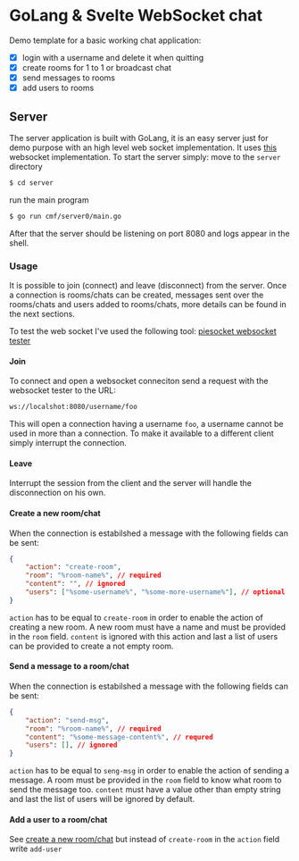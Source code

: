 # GoLang & Svelte WebSocket chat
Demo template for a basic working chat application:
- [X] login with a username and delete it when quitting
- [X] create rooms for 1 to 1 or broadcast chat
- [X] send messages to rooms
- [X] add users to rooms

## Server
The server application is built with GoLang, it is an easy server just for demo purpose with an high level web socket implementation.
It uses [this](http://github.com/gobwas/ws) websocket implementation. To start the server simply:
move to the `server` directory
```sh
$ cd server
```

run the main program
```sh
$ go run cmf/server0/main.go
```

After that the server should be listening on port 8080 and logs appear in the shell.

### Usage
It is possible to join (connect) and leave (disconnect) from the server.
Once a connection is rooms/chats can be created, messages sent over the rooms/chats and users added to rooms/chats, more details can be found in the next sections.

To test the web socket I've used the following tool: [piesocket websocket tester](https://www.piesocket.com/websocket-tester)

#### Join
To connect and open a websocket conneciton send a request with the websocket tester to the URL:
```sh
ws://localshot:8080/username/foo
```
This will open a connection having a username `foo`, a username cannot be used in more than a connection. To make it available to a different client simply interrupt the connection.

#### Leave
Interrupt the session from the client and the server will handle the disconnection on his own.

#### Create a new room/chat
When the connection is estabilshed a message with the following fields can be sent:
```json
{
    "action": "create-room",
    "room": "%room-name%", // required
    "content": "", // ignored
    "users": ["%some-username%", "%some-more-username%"], // optional
}
```

`action` has to be equal to `create-room` in order to enable the action of creating a new room. A new room must have a name and must be provided in the `room` field. `content` is ignored with this action and last a list of users can be provided to create a not empty room.

#### Send a message to a room/chat
When the connection is estabilshed a message with the following fields can be sent:
```json
{
    "action": "send-msg",
    "room": "%room-name%", // required
    "content": "%some-message-content%", // requred
    "users": [], // ignored
}
```

`action` has to be equal to `seng-msg` in order to enable the action of sending a message. A room must be provided in the `room` field to know what room to send the message too. `content` must have a value other than empty string and last the list of users will be ignored by default.
#### Add a user to a room/chat
See [create a new room/chat](#create-a-new-roomchat) but instead of `create-room` in the `action` field write `add-user`